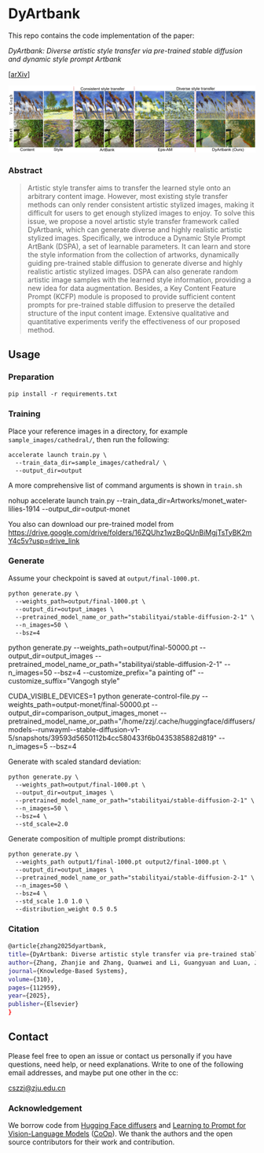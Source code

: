 # DyArtbank

This repo contains the code implementation of the paper:

*DyArtbank: Diverse artistic style transfer via pre-trained stable diffusion and dynamic style prompt Artbank*

[[arXiv](https://arxiv.org/abs/xxxx.xxxx)]

![](/images/image1.png)

### Abstract
> Artistic style transfer aims to transfer the learned style onto an arbitrary
content image. However, most existing style transfer methods
can only render consistent artistic stylized images, making it difficult
for users to get enough stylized images to enjoy. To solve this
issue, we propose a novel artistic style transfer framework called
DyArtbank, which can generate diverse and highly realistic artistic
stylized images. Specifically, we introduce a Dynamic Style Prompt
ArtBank (DSPA), a set of learnable parameters. It can learn and store
the style information from the collection of artworks, dynamically
guiding pre-trained stable diffusion to generate diverse and highly
realistic artistic stylized images. DSPA can also generate random artistic image samples
with the learned style information, providing
a new idea for data augmentation. Besides, a Key Content Feature Prompt (KCFP) module is proposed to provide sufficient content prompts for pre-trained stable diffusion to preserve the detailed structure of the input content image. Extensive
qualitative and quantitative experiments verify the effectiveness of
our proposed method.

## Usage

### Preparation
```shell
pip install -r requirements.txt
```

### Training

Place your reference images in a directory, for example `sample_images/cathedral/`, then run the following:

```shell
accelerate launch train.py \
  --train_data_dir=sample_images/cathedral/ \
  --output_dir=output
```
A more comprehensive list of command arguments is shown in `train.sh`

nohup accelerate launch train.py --train_data_dir=Artworks/monet_water-lilies-1914 --output_dir=output-monet

You also can download our pre-trained model from https://drive.google.com/drive/folders/16ZQUhz1wzBoQUnBiMgjTsTyBK2mY4c5v?usp=drive_link
### Generate

Assume your checkpoint is saved at `output/final-1000.pt`.

```shell
python generate.py \
  --weights_path=output/final-1000.pt \
  --output_dir=output_images \
  --pretrained_model_name_or_path="stabilityai/stable-diffusion-2-1" \
  --n_images=50 \
  --bsz=4
```

python generate.py --weights_path=output/final-50000.pt --output_dir=output_images --pretrained_model_name_or_path="stabilityai/stable-diffusion-2-1" --n_images=50 --bsz=4 --customize_prefix="a painting of" --customize_suffix="Vangogh style"

CUDA_VISIBLE_DEVICES=1 python generate-control-file.py --weights_path=output-monet/final-50000.pt --output_dir=comparison_output_images_monet --pretrained_model_name_or_path="/home/zzj/.cache/huggingface/diffusers/models--runwayml--stable-diffusion-v1-5/snapshots/39593d5650112b4cc580433f6b0435385882d819" --n_images=5 --bsz=4

Generate with scaled standard deviation:
```shell
python generate.py \
  --weights_path=output/final-1000.pt \
  --output_dir=output_images \
  --pretrained_model_name_or_path="stabilityai/stable-diffusion-2-1" \
  --n_images=50 \
  --bsz=4 \
  --std_scale=2.0
```

Generate composition of multiple prompt distributions:
```shell
python generate.py \
  --weights_path output1/final-1000.pt output2/final-1000.pt \
  --output_dir=output_images \
  --pretrained_model_name_or_path="stabilityai/stable-diffusion-2-1" \
  --n_images=50 \
  --bsz=4 \
  --std_scale 1.0 1.0 \
  --distribution_weight 0.5 0.5
```

### Citation
   
   ```sh
  @article{zhang2025dyartbank,
  title={DyArtbank: Diverse artistic style transfer via pre-trained stable diffusion and dynamic style prompt Artbank},
  author={Zhang, Zhanjie and Zhang, Quanwei and Li, Guangyuan and Luan, Junsheng and Yang, Mengyuan and Wang, Yun and Zhao, Lei},
  journal={Knowledge-Based Systems},
  volume={310},
  pages={112959},
  year={2025},
  publisher={Elsevier}
  }
  ```



## Contact

Please feel free to open an issue or contact us personally if you have questions, need help, or need explanations. Write to one of the following email addresses, and maybe put one other in the cc:

cszzj@zju.edu.cn

### Acknowledgement

We borrow code from [Hugging Face diffusers](https://arxiv.org/abs/2312.14216) and [Learning to Prompt for Vision-Language Models](https://arxiv.org/abs/2109.01134) ([CoOp](https://github.com/KaiyangZhou/CoOp)). We thank the authors and the open source contributors for their work and contribution.

